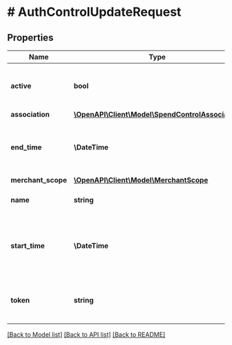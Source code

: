 # # AuthControlUpdateRequest

## Properties

Name | Type | Description | Notes
------------ | ------------- | ------------- | -------------
**active** | **bool** | Indicates whether the authorization control is active. | [optional] [default to true]
**association** | [**\OpenAPI\Client\Model\SpendControlAssociation**](SpendControlAssociation.md) |  | [optional]
**end_time** | **\DateTime** | Date and time when the exception ends, in UTC. | [optional]
**merchant_scope** | [**\OpenAPI\Client\Model\MerchantScope**](MerchantScope.md) |  | [optional]
**name** | **string** | Name of the authorization control. | [optional]
**start_time** | **\DateTime** | Date and time when the exception goes into effect, in UTC. | [optional]
**token** | **string** | Unique identifier of the authorization control. |

[[Back to Model list]](../../README.md#models) [[Back to API list]](../../README.md#endpoints) [[Back to README]](../../README.md)

